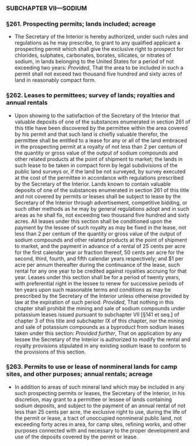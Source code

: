 ### SUBCHAPTER VII—SODIUM

### §261. Prospecting permits; lands included; acreage
* The Secretary of the Interior is hereby authorized, under such rules and regulations as he may prescribe, to grant to any qualified applicant a prospecting permit which shall give the exclusive right to prospect for chlorides, sulphates, carbonates, borates, silicates, or nitrates of sodium, in lands belonging to the United States for a period of not exceeding two years: _Provided_, That the area to be included in such a permit shall not exceed two thousand five hundred and sixty acres of land in reasonably compact form.

### §262. Leases to permittees; survey of lands; royalties and annual rentals
* Upon showing to the satisfaction of the Secretary of the Interior that valuable deposits of one of the substances enumerated in section 261 of this title have been discovered by the permittee within the area covered by his permit and that such land is chiefly valuable therefor, the permittee shall be entitled to a lease for any or all of the land embraced in the prospecting permit at a royalty of not less than 2 per centum of the quantity or gross value of the output of sodium compounds and other related products at the point of shipment to market; the lands in such lease to be taken in compact form by legal subdivisions of the public land surveys or, if the land be not surveyed, by survey executed at the cost of the permittee in accordance with regulations prescribed by the Secretary of the Interior. Lands known to contain valuable deposits of one of the substances enumerated in section 261 of this title and not covered by permits or leases shall be subject to lease by the Secretary of the Interior through advertisement, competitive bidding, or such other methods as he may by general regulations adopt and in such areas as he shall fix, not exceeding two thousand five hundred and sixty acres. All leases under this section shall be conditioned upon the payment by the lessee of such royalty as may be fixed in the lease, not less than 2 per centum of the quantity or gross value of the output of sodium compounds and other related products at the point of shipment to market, and the payment in advance of a rental of 25 cents per acre for the first calendar year or fraction thereof, 50 cents per acre for the second, third, fourth, and fifth calendar years respectively; and $1 per acre per annum thereafter during the continuance of the lease, such rental for any one year to be credited against royalties accruing for that year. Leases under this section shall be for a period of twenty years, with preferential right in the lessee to renew for successive periods of ten years upon such reasonable terms and conditions as may be prescribed by the Secretary of the Interior unless otherwise provided by law at the expiration of such period: _Provided_, That nothing in this chapter shall prohibit the mining and sale of sodium compounds under potassium leases issued pursuant to subchapter VII [§141 et seq.] of chapter 3 of this title and subchapter IX of this chapter, nor the mining and sale of potassium compounds as a byproduct from sodium leases taken under this section: _Provided further_, That on application by any lessee the Secretary of the Interior is authorized to modify the rental and royalty provisions stipulated in any existing sodium lease to conform to the provisions of this section.

### §263. Permits to use or lease of nonmineral lands for camp sites, and other purposes; annual rentals; acreage
* In addition to areas of such mineral land which may be included in any such prospecting permits or leases, the Secretary of the Interior, in his discretion, may grant to a permittee or lessee of lands containing sodium deposits, and subject to the payment of an annual rental of not less than 25 cents per acre, the exclusive right to use, during the life of the permit or lease, a tract of unoccupied nonmineral public land, not exceeding forty acres in area, for camp sites, refining works, and other purposes connected with and necessary to the proper development and use of the deposits covered by the permit or lease.